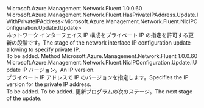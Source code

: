 <Type Name="IWithPrivateIP" FullName="Microsoft.Azure.Management.Network.Fluent.NicIPConfiguration.Update.IWithPrivateIP">
  <TypeSignature Language="C#" Value="public interface IWithPrivateIP : Microsoft.Azure.Management.Network.Fluent.HasPrivateIPAddress.Update.IWithPrivateIPAddress&lt;Microsoft.Azure.Management.Network.Fluent.NicIPConfiguration.Update.IUpdate&gt;" />
  <TypeSignature Language="ILAsm" Value=".class public interface auto ansi abstract IWithPrivateIP implements class Microsoft.Azure.Management.Network.Fluent.HasPrivateIPAddress.Update.IWithPrivateIPAddress`1&lt;class Microsoft.Azure.Management.Network.Fluent.NicIPConfiguration.Update.IUpdate&gt;" />
  <TypeSignature Language="DocId" Value="T:Microsoft.Azure.Management.Network.Fluent.NicIPConfiguration.Update.IWithPrivateIP" />
  <TypeSignature Language="VB.NET" Value="Public Interface IWithPrivateIP&#xA;Implements IWithPrivateIPAddress(Of IUpdate)" />
  <TypeSignature Language="F#" Value="type IWithPrivateIP = interface&#xA;    interface IWithPrivateIPAddress&lt;IUpdate&gt;" />
  <AssemblyInfo>
    <AssemblyName>Microsoft.Azure.Management.Network.Fluent</AssemblyName>
    <AssemblyVersion>1.0.0.60</AssemblyVersion>
  </AssemblyInfo>
  <Interfaces>
    <Interface>
      <InterfaceName>Microsoft.Azure.Management.Network.Fluent.HasPrivateIPAddress.Update.IWithPrivateIPAddress&lt;Microsoft.Azure.Management.Network.Fluent.NicIPConfiguration.Update.IUpdate&gt;</InterfaceName>
    </Interface>
  </Interfaces>
  <Docs>
    <summary>
            <span data-ttu-id="ad94c-101">ネットワーク インターフェイス IP 構成をプライベート IP の指定を許可する更新の段階です。</span><span class="sxs-lookup"><span data-stu-id="ad94c-101">The stage of the network interface IP configuration update allowing to specify private IP.</span></span>
            </summary>
    <remarks>To be added.</remarks>
  </Docs>
  <Members>
    <Member MemberName="WithPrivateIPVersion">
      <MemberSignature Language="C#" Value="public Microsoft.Azure.Management.Network.Fluent.NicIPConfiguration.Update.IUpdate WithPrivateIPVersion (Microsoft.Azure.Management.Network.Fluent.Models.IPVersion ipVersion);" />
      <MemberSignature Language="ILAsm" Value=".method public hidebysig newslot virtual instance class Microsoft.Azure.Management.Network.Fluent.NicIPConfiguration.Update.IUpdate WithPrivateIPVersion(class Microsoft.Azure.Management.Network.Fluent.Models.IPVersion ipVersion) cil managed" />
      <MemberSignature Language="DocId" Value="M:Microsoft.Azure.Management.Network.Fluent.NicIPConfiguration.Update.IWithPrivateIP.WithPrivateIPVersion(Microsoft.Azure.Management.Network.Fluent.Models.IPVersion)" />
      <MemberSignature Language="F#" Value="abstract member WithPrivateIPVersion : Microsoft.Azure.Management.Network.Fluent.Models.IPVersion -&gt; Microsoft.Azure.Management.Network.Fluent.NicIPConfiguration.Update.IUpdate" Usage="iWithPrivateIP.WithPrivateIPVersion ipVersion" />
      <MemberType>Method</MemberType>
      <AssemblyInfo>
        <AssemblyName>Microsoft.Azure.Management.Network.Fluent</AssemblyName>
        <AssemblyVersion>1.0.0.60</AssemblyVersion>
      </AssemblyInfo>
      <ReturnValue>
        <ReturnType>Microsoft.Azure.Management.Network.Fluent.NicIPConfiguration.Update.IUpdate</ReturnType>
      </ReturnValue>
      <Parameters>
        <Parameter Name="ipVersion" Type="Microsoft.Azure.Management.Network.Fluent.Models.IPVersion" />
      </Parameters>
      <Docs>
        <param name="ipVersion"><span data-ttu-id="ad94c-102">IP バージョン。</span><span class="sxs-lookup"><span data-stu-id="ad94c-102">An IP version.</span></span></param>
        <summary>
            <span data-ttu-id="ad94c-103">プライベート IP アドレスで IP のバージョンを指定します。</span><span class="sxs-lookup"><span data-stu-id="ad94c-103">Specifies the IP version for the private IP address.</span></span>
            </summary>
        <returns>To be added.</returns>
        <remarks>To be added.</remarks>
        <return><span data-ttu-id="ad94c-104">更新プログラムの次のステージ。</span><span class="sxs-lookup"><span data-stu-id="ad94c-104">The next stage of the update.</span></span></return>
      </Docs>
    </Member>
  </Members>
</Type>